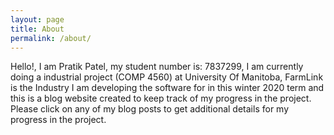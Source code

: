 ```yaml
---
layout: page
title: About
permalink: /about/
---
```


Hello!, I am Pratik Patel, my student number is: 7837299, I am currently doing a industrial project (COMP 4560) at University Of Manitoba, FarmLink is the Industry I am developing the software for in this winter 2020 term and this is a blog website created to keep track of my progress in the project.
Please click on any of my blog posts to get additional details for my progress in the project.
